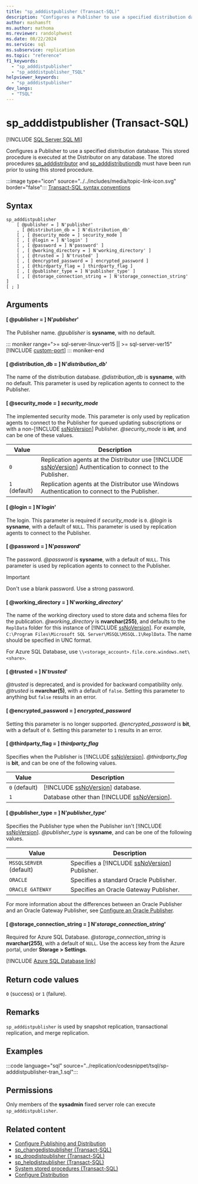 ```yaml
---
title: "sp_adddistpublisher (Transact-SQL)"
description: "Configures a Publisher to use a specified distribution database."
author: mashamsft
ms.author: mathoma
ms.reviewer: randolphwest
ms.date: 08/22/2024
ms.service: sql
ms.subservice: replication
ms.topic: "reference"
f1_keywords:
  - "sp_adddistpublisher"
  - "sp_adddistpublisher_TSQL"
helpviewer_keywords:
  - "sp_adddistpublisher"
dev_langs:
  - "TSQL"
---
```

# sp_adddistpublisher (Transact-SQL)

[!INCLUDE [SQL Server SQL MI](../../includes/applies-to-version/sql-asdbmi.md)]

Configures a Publisher to use a specified distribution database. This stored procedure is executed at the Distributor on any database. The stored procedures [sp_adddistributor](sp-adddistributor-transact-sql.md) and [sp_adddistributiondb](sp-adddistributiondb-transact-sql.md) must have been run prior to using this stored procedure.

:::image type="icon" source="../../includes/media/topic-link-icon.svg" border="false"::: [Transact-SQL syntax conventions](../../t-sql/language-elements/transact-sql-syntax-conventions-transact-sql.md)

## Syntax

```syntaxsql
sp_adddistpublisher
    [ @publisher = ] N'publisher'
    , [ @distribution_db = ] N'distribution_db'
    [ , [ @security_mode = ] security_mode ]
    [ , [ @login = ] N'login' ]
    [ , [ @password = ] N'password' ]
    [ , [ @working_directory = ] N'working_directory' ]
    [ , [ @trusted = ] N'trusted' ]
    [ , [ @encrypted_password = ] encrypted_password ]
    [ , [ @thirdparty_flag = ] thirdparty_flag ]
    [ , [ @publisher_type = ] N'publisher_type' ]
    [ , [ @storage_connection_string = ] N'storage_connection_string' ]
[ ; ]
```

## Arguments

#### [ @publisher = ] N'*publisher*'

The Publisher name. *@publisher* is **sysname**, with no default.

<!--SQL Server 2019 on Linux-->
::: moniker range=">= sql-server-linux-ver15 || >= sql-server-ver15"
[!INCLUDE [custom-port](includes/custom-port.md)]
::: moniker-end

#### [ @distribution_db = ] N'*distribution_db*'

The name of the distribution database. *@distribution_db* is **sysname**, with no default. This parameter is used by replication agents to connect to the Publisher.

#### [ @security_mode = ] *security_mode*

The implemented security mode. This parameter is only used by replication agents to connect to the Publisher for queued updating subscriptions or with a non-[!INCLUDE [ssNoVersion](../../includes/ssnoversion-md.md)] Publisher. *@security_mode* is **int**, and can be one of these values.

| Value | Description |
| --- | --- |
| `0` | Replication agents at the Distributor use [!INCLUDE [ssNoVersion](../../includes/ssnoversion-md.md)] Authentication to connect to the Publisher. |
| `1` (default) | Replication agents at the Distributor use Windows Authentication to connect to the Publisher. |

#### [ @login = ] N'*login*'

The login. This parameter is required if *security_mode* is `0`. *@login* is **sysname**, with a default of `NULL`. This parameter is used by replication agents to connect to the Publisher.

#### [ @password = ] N'*password*'

The password. *@password* is **sysname**, with a default of `NULL`. This parameter is used by replication agents to connect to the Publisher.

> [!IMPORTANT]  
> Don't use a blank password. Use a strong password.

#### [ @working_directory = ] N'*working_directory*'

The name of the working directory used to store data and schema files for the publication. *@working_directory* is **nvarchar(255)**, and defaults to the `ReplData` folder for this instance of [!INCLUDE [ssNoVersion](../../includes/ssnoversion-md.md)]. For example, `C:\Program Files\Microsoft SQL Server\MSSQL\MSSQL.1\ReplData`. The name should be specified in UNC format.

For Azure SQL Database, use `\\<storage_account>.file.core.windows.net\<share>`.

#### [ @trusted = ] N'*trusted*'

*@trusted* is deprecated, and is provided for backward compatibility only. *@trusted* is **nvarchar(5)**, with a default of `false`. Setting this parameter to anything but `false` results in an error.

#### [ @encrypted_password = ] *encrypted_password*

Setting this parameter is no longer supported. *@encrypted_password* is **bit**, with a default of `0`. Setting this parameter to `1` results in an error.

#### [ @thirdparty_flag = ] *thirdparty_flag*

Specifies when the Publisher is [!INCLUDE [ssNoVersion](../../includes/ssnoversion-md.md)]. *@thirdparty_flag* is **bit**, and can be one of the following values.

| Value | Description |
| --- | --- |
| `0` (default) | [!INCLUDE [ssNoVersion](../../includes/ssnoversion-md.md)] database. |
| `1` | Database other than [!INCLUDE [ssNoVersion](../../includes/ssnoversion-md.md)]. |

#### [ @publisher_type = ] N'*publisher_type*'

Specifies the Publisher type when the Publisher isn't [!INCLUDE [ssNoVersion](../../includes/ssnoversion-md.md)]. *@publisher_type* is **sysname**, and can be one of the following values.

| Value | Description |
| --- | --- |
| `MSSQLSERVER` (default) | Specifies a [!INCLUDE [ssNoVersion](../../includes/ssnoversion-md.md)] Publisher. |
| `ORACLE` | Specifies a standard Oracle Publisher. |
| `ORACLE GATEWAY` | Specifies an Oracle Gateway Publisher. |

For more information about the differences between an Oracle Publisher and an Oracle Gateway Publisher, see [Configure an Oracle Publisher](../replication/non-sql/configure-an-oracle-publisher.md).

#### [ @storage_connection_string = ] N'*storage_connection_string*'

Required for Azure SQL Database. *@storage_connection_string* is **nvarchar(255)**, with a default of `NULL`. Use the access key from the Azure portal, under **Storage > Settings**.

[!INCLUDE [Azure SQL Database link](../../includes/azure-sql-db-repl-for-more-information.md)]

## Return code values

`0` (success) or `1` (failure).

## Remarks

`sp_adddistpublisher` is used by snapshot replication, transactional replication, and merge replication.

## Examples

:::code language="sql" source="../replication/codesnippet/tsql/sp-adddistpublisher-tran_1.sql":::

## Permissions

Only members of the **sysadmin** fixed server role can execute `sp_adddistpublisher`.

## Related content

- [Configure Publishing and Distribution](../replication/configure-publishing-and-distribution.md)
- [sp_changedistpublisher (Transact-SQL)](sp-changedistpublisher-transact-sql.md)
- [sp_dropdistpublisher (Transact-SQL)](sp-dropdistpublisher-transact-sql.md)
- [sp_helpdistpublisher (Transact-SQL)](sp-helpdistpublisher-transact-sql.md)
- [System stored procedures (Transact-SQL)](system-stored-procedures-transact-sql.md)
- [Configure Distribution](../replication/configure-distribution.md)
